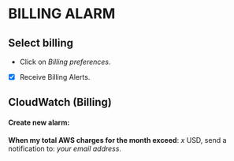 # BILLING ALARM
## Select billing

- Click on *Billing preferences*.
- [x] Receive Billing Alerts.

## CloudWatch (Billing)
#### Create new alarm:

**When my total AWS charges for the month exceed**: *x* USD, send a notification to: *your email address*.